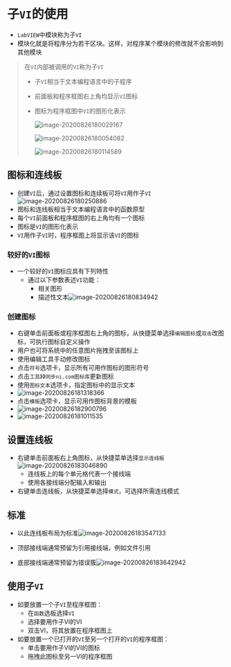 # 子`VI`的使用

- `LabVIEW`中模块称为子`VI`
- 模块化就是将程序分为若干区块。这样，对程序某个模块的修改就不会影响到其他模块

> 在`VI`内部被调用的`VI`称为子`VI`
>
> - 子`VI`相当于文本编程语言中的子程序
>
> - 前面板和程序框图右上角均显示`VI`图标
>
> - 图标为程序框图中`VI`的图形化表示
>
>   ![image-20200826180029167](https://gitee.com/zr001/writeimges/raw/master/images/image-20200826180029167.png)
>
>   ![image-20200826180054082](https://gitee.com/zr001/writeimges/raw/master/images/image-20200826180054082.png)
>
>   ![image-20200826180114589](https://gitee.com/zr001/writeimges/raw/master/images/image-20200826180114589.png)

## 图标和连线板

- 创建`VI`后，通过设置图标和连续板可将`VI`用作子`VI`![image-20200826180250886](https://gitee.com/zr001/writeimges/raw/master/images/image-20200826180250886.png)
- 图标和连线板相当于文本编程语言中的函数原型
- 每个`VI`前面板和程序框图的右上角均有一个图标
- 图标是`VI`的图形化表示
- `VI`用作子`VI`时，程序框图上将显示该`VI`的图标

### 较好的`VI`图标

- 一个较好的`VI`图标应具有下列特性
  - 通过以下参数表述`VI`功能：
    - 相关图形
    - 描述性文本![image-20200826180834942](https://gitee.com/zr001/writeimges/raw/master/images/image-20200826180834942.png)

### 创建图标

- 右键单击前面板或程序框图右上角的图标，从快捷菜单选择`编辑图标`或`双击`改图标，可执行图标自定义操作
- 用户也可将系统中的任意图片拖拽至该图标上
- 使用编辑工具手动修改图标
- 点击`符号`选项卡，显示所有可用作图标的图形符号
- 点击`工具`》》`同步ni.com图标库`更新图标
- 使用`图标文本`选项卡，指定图标中的显示文本
- ![image-20200826181318366](https://gitee.com/zr001/writeimges/raw/master/images/image-20200826181318366.png)
- 点击`模板`选项卡，显示可用作图标背景的模板
- ![image-20200826182900796](https://gitee.com/zr001/writeimges/raw/master/images/image-20200826182900796.png)
- ![image-20200826181011535](https://gitee.com/zr001/writeimges/raw/master/images/image-20200826181011535.png)

## 设置连线板

- 右键单击前面板右上角图标，从快捷菜单选择`显示连线板`![image-20200826183046890](https://gitee.com/zr001/writeimges/raw/master/images/image-20200826183046890.png)
  - 连线板上的每个单元格代表一个接线端
  - 使用各接线端分配输入和输出
- 右键单击连线板，从快捷菜单选择`模式`，可选择所需连线模式

## 标准

- 以此连线板布局为标准![image-20200826183547133](https://gitee.com/zr001/writeimges/raw/master/images/image-20200826183547133.png)

- 顶部接线端通常预留为引用接线端，例如文件引用
- 底部接线端通常预留为错误簇![image-20200826183642942](https://gitee.com/zr001/writeimges/raw/master/images/image-20200826183642942.png)

## 使用子`VI`

- 如要放置一个子`VI`至程序框图：
  - 在`函数`选板选择`VI`
  - 选择要用作子VI的VI
  - 双击VI，将其放置在程序框图上
- 如要放置一个已打开的`VI`至另一个打开的`VI`的程序框图：
  - 单击要用作子VI的VI的图标
  - 拖拽此图标至另一VI的程序框图